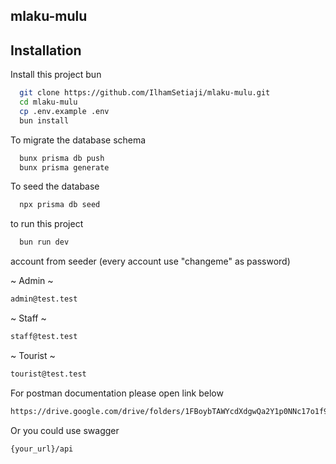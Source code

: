 ## mlaku-mulu

## Installation

Install this project bun

```bash
  git clone https://github.com/IlhamSetiaji/mlaku-mulu.git
  cd mlaku-mulu
  cp .env.example .env
  bun install
```

To migrate the database schema

```bash
  bunx prisma db push
  bunx prisma generate
```

To seed the database

```bash
  npx prisma db seed
```

to run this project

```bash
  bun run dev
```

account from seeder (every account use "changeme" as password)

~ Admin ~
```bash
admin@test.test
```

~ Staff ~
```bash
staff@test.test
```

~ Tourist ~
```bash
tourist@test.test
```

For postman documentation please open link below
```bash
https://drive.google.com/drive/folders/1FBoybTAWYcdXdgwQa2Y1p0NNc17o1f9o?usp=sharing
```

Or you could use swagger
```bash
{your_url}/api
```